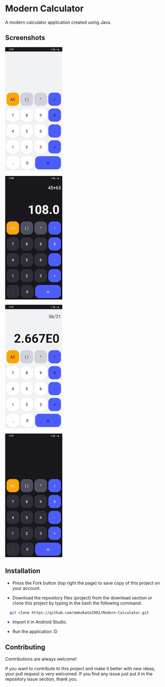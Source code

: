
# Modern Calculator

A modern calculator application created using Java.


## Screenshots

![App Screenshot1](https://github.com/omkokate2902/Modern-Calculator/blob/main/screenshot1.jpeg)

![App Screenshot2](https://github.com/omkokate2902/Modern-Calculator/blob/main/screenshot2.jpeg)

![App Screenshot3](https://github.com/omkokate2902/Modern-Calculator/blob/main/screenshot3.jpeg)

![App Screenshot4](https://github.com/omkokate2902/Modern-Calculator/blob/main/screenshot4.jpeg)


## Installation

* Press the Fork button (top right the page) to save copy of this project on your account.

* Download the repository files (project) from the download section or clone this project by typing in the bash the following command:


```bash
  git clone https://github.com/omkokate2902/Modern-Calculator.git
```

* Import it in Android Studio.

* Run the application :D
    
## Contributing

Contributions are always welcome!

If you want to contribute to this project and make it better with new ideas, your pull request is very welcomed. If you find any issue just put it in the repository issue section, thank you.

